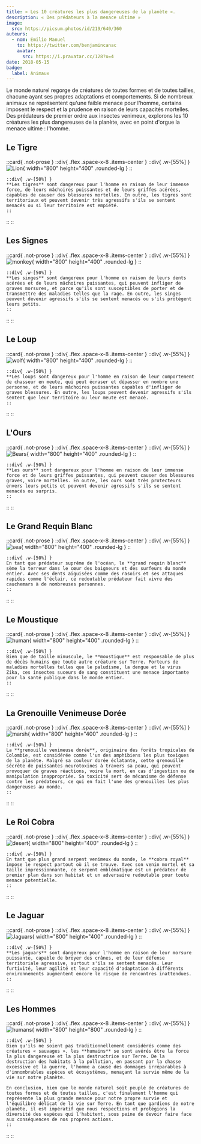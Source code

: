 ```yaml
---
title: « Les 10 créatures les plus dangereuses de la planète ».
description: « Des prédateurs à la menace ultime »
image:
  src: https://picsum.photos/id/219/640/360
auteurs:
  - nom: Emilio Manuel
    to: https://twitter.com/benjamincanac
    avatar:
      src: https://i.pravatar.cc/128?u=4
date: 2018-05-15
badge:
  label: Animaux
---
```


Le monde naturel regorge de créatures de toutes formes et de toutes tailles, chacune ayant ses propres adaptations et comportements. Si de nombreux animaux ne représentent qu'une faible menace pour l'homme, certains imposent le respect et la prudence en raison de leurs capacités mortelles. Des prédateurs de premier ordre aux insectes venimeux, explorons les 10 créatures les plus dangereuses de la planète, avec en point d'orgue la menace ultime : l'homme.

## Le Tigre

::card{ .not-prose }
::div{ .flex .space-x-8 .items-center }
::div{ .w-[55%] }
![Lion](https://picsum.photos/id/1074/800/400){ width="800" height="400" .rounded-lg }
::

    ::div{ .w-[50%] }
    **Les tigres** sont dangereux pour l'homme en raison de leur immense force, de leurs mâchoires puissantes et de leurs griffes acérées, capables de causer des blessures mortelles. En outre, les tigres sont territoriaux et peuvent devenir très agressifs s'ils se sentent menacés ou si leur territoire est empiété.
    ::

::
::

## Les Signes

::card{ .not-prose }
::div{ .flex .space-x-8 .items-center }
::div{ .w-[55%] }
![monkey](https://picsum.photos/id/783/800/400){ width="800" height="400" .rounded-lg }
::

    ::div{ .w-[50%] }
    **Les singes** sont dangereux pour l'homme en raison de leurs dents acérées et de leurs mâchoires puissantes, qui peuvent infliger de graves morsures, et parce qu'ils sont susceptibles de porter et de transmettre des maladies telles que la rage. En outre, les singes peuvent devenir agressifs s'ils se sentent menacés ou s'ils protègent leurs petits.
    ::

::
::

## Le Loup

::card{ .not-prose }
::div{ .flex .space-x-8 .items-center }
::div{ .w-[55%] }
![wolf](https://picsum.photos/id/582/800/400){ width="800" height="400" .rounded-lg }
::

    ::div{ .w-[50%] }
    **Les loups sont dangereux pour l'homme en raison de leur comportement de chasseur en meute, qui peut écraser et dépasser en nombre une personne, et de leurs mâchoires puissantes capables d'infliger de graves blessures. En outre, les loups peuvent devenir agressifs s'ils sentent que leur territoire ou leur meute est menacé.
    ::

::
::

## L'Ours

::card{ .not-prose }
::div{ .flex .space-x-8 .items-center }
::div{ .w-[55%] }
![Bears](https://picsum.photos/id/1020/800/400){ width="800" height="400" .rounded-lg }
::

    ::div{ .w-[50%] }
    **Les ours** sont dangereux pour l'homme en raison de leur immense force et de leurs griffes puissantes, qui peuvent causer des blessures graves, voire mortelles. En outre, les ours sont très protecteurs envers leurs petits et peuvent devenir agressifs s'ils se sentent menacés ou surpris.
    ::

::
::

## Le Grand Requin Blanc

::card{ .not-prose }
::div{ .flex .space-x-8 .items-center }
::div{ .w-[55%] }
![sea](https://picsum.photos/id/124/800/400){ width="800" height="400" .rounded-lg }
::

    ::div{ .w-[50%] }
    En tant que prédateur suprême de l'océan, le **grand requin blanc** sème la terreur dans le cœur des baigneurs et des surfeurs du monde entier. Avec ses dents aiguisées comme des rasoirs et ses attaques rapides comme l'éclair, ce redoutable prédateur fait vivre des cauchemars à de nombreuses personnes.
    ::

::
::

## Le Moustique

::card{ .not-prose }
::div{ .flex .space-x-8 .items-center }
::div{ .w-[55%] }
![human](https://picsum.photos/id/996/800/400){ width="800" height="400" .rounded-lg }
::

    ::div{ .w-[50%] }
    Bien que de taille minuscule, le **moustique** est responsable de plus de décès humains que toute autre créature sur Terre. Porteurs de maladies mortelles telles que le paludisme, la dengue et le virus Zika, ces insectes suceurs de sang constituent une menace importante pour la santé publique dans le monde entier.
    ::

::
::

## La Grenouille Venimeuse Dorée

::card{ .not-prose }
::div{ .flex .space-x-8 .items-center }
::div{ .w-[55%] }
![marsh](https://picsum.photos/id/128/800/400){ width="800" height="400" .rounded-lg }
::

    ::div{ .w-[50%] }
    La **grenouille venimeuse dorée**, originaire des forêts tropicales de Colombie, est considérée comme l'un des amphibiens les plus toxiques de la planète. Malgré sa couleur dorée éclatante, cette grenouille sécrète de puissantes neurotoxines à travers sa peau, qui peuvent provoquer de graves réactions, voire la mort, en cas d'ingestion ou de manipulation inappropriée. Sa toxicité sert de mécanisme de défense contre les prédateurs, ce qui en fait l'une des grenouilles les plus dangereuses au monde.
    ::

::
::

## Le Roi Cobra

::card{ .not-prose }
::div{ .flex .space-x-8 .items-center }
::div{ .w-[55%] }
![desert](https://picsum.photos/id/196/800/400){ width="800" height="400" .rounded-lg }
::

    ::div{ .w-[50%] }
    En tant que plus grand serpent venimeux du monde, le **cobra royal** impose le respect partout où il se trouve. Avec son venin mortel et sa taille impressionnante, ce serpent emblématique est un prédateur de premier plan dans son habitat et un adversaire redoutable pour toute menace potentielle.
    ::

::
::

## Le Jaguar

::card{ .not-prose }
::div{ .flex .space-x-8 .items-center }
::div{ .w-[55%] }
![Jaguars](https://picsum.photos/id/219/800/400){ width="800" height="400" .rounded-lg }
::

    ::div{ .w-[50%] }
    **Les jaguars** sont dangereux pour l'homme en raison de leur morsure puissante, capable de broyer des crânes, et de leur défense territoriale agressive, surtout s'ils se sentent menacés. Leur furtivité, leur agilité et leur capacité d'adaptation à différents environnements augmentent encore le risque de rencontres inattendues.
    ::

::
::

## Les Hommes

::card{ .not-prose }
::div{ .flex .space-x-8 .items-center }
::div{ .w-[55%] }
![humans](https://picsum.photos/id/978/800/800){ width="800" height="800" .rounded-lg }
::

    ::div{ .w-[50%] }
    Bien qu'ils ne soient pas traditionnellement considérés comme des créatures « sauvages », les **humains** se sont avérés être la force la plus dangereuse et la plus destructrice sur Terre. De la destruction des habitats à la pollution, en passant par la chasse excessive et la guerre, l'homme a causé des dommages irréparables à d'innombrables espèces et écosystèmes, menaçant la survie même de la vie sur notre planète.

    En conclusion, bien que le monde naturel soit peuplé de créatures de toutes formes et de toutes tailles, c'est finalement l'homme qui représente la plus grande menace pour notre propre survie et l'équilibre délicat de la vie sur Terre. En tant que gardiens de notre planète, il est impératif que nous respections et protégions la diversité des espèces qui l'habitent, sous peine de devoir faire face aux conséquences de nos propres actions.
    ::

::
::
